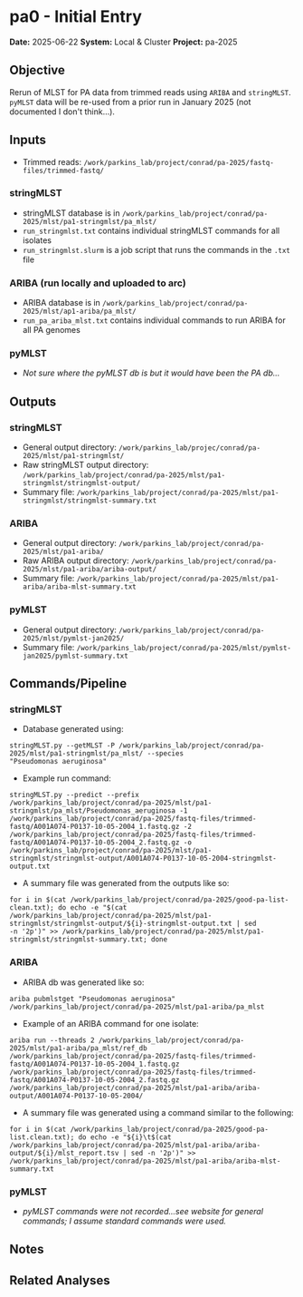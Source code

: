 # pa0 - Initial Entry

**Date:** 2025-06-22
**System:** Local & Cluster
**Project:** pa-2025

## Objective

Rerun of MLST for PA data from trimmed reads using `ARIBA` and `stringMLST`. `pyMLST` data will be re-used from 
a prior run in January 2025 (not documented I don't think...).

## Inputs

- Trimmed reads: `/work/parkins_lab/project/conrad/pa-2025/fastq-files/trimmed-fastq/`

### stringMLST

- stringMLST database is in `/work/parkins_lab/project/conrad/pa-2025/mlst/pa1-stringmlst/pa_mlst/`
- `run_stringmlst.txt` contains individual stringMLST commands for all isolates
- `run_stringmlst.slurm` is a job script that runs the commands in the `.txt` file

### ARIBA (run locally and uploaded to arc)

- ARIBA database is in `/work/parkins_lab/project/conrad/pa-2025/mlst/ap1-ariba/pa_mlst/`
- `run_pa_ariba_mlst.txt` contains individual commands to run ARIBA for all PA genomes

### pyMLST

- *Not sure where the pyMLST db is but it would have been the PA db...*

## Outputs

### stringMLST

- General output directory: `/work/parkins_lab/projec/conrad/pa-2025/mlst/pa1-stringmlst/`
- Raw stringMLST output directory: 
`/work/parkins_lab/project/conrad/pa-2025/mlst/pa1-stringmlst/stringmlst-output/`
- Summary file: `/work/parkins_lab/project/conrad/pa-2025/mlst/pa1-stringmlst/stringmlst-summary.txt`

### ARIBA

- General output directory: `/work/parkins_lab/project/conrad/pa-2025/mlst/pa1-ariba/`
- Raw ARIBA output directory: `/work/parkins_lab/project/conrad/pa-2025/mlst/pa1-ariba/ariba-output/`
- Summary file: `/work/parkins_lab/project/conrad/pa-2025/mlst/pa1-ariba/ariba-mlst-summary.txt`

### pyMLST

- General output directory: `/work/parkins_lab/project/conrad/pa-2025/mlst/pymlst-jan2025/`
- Summary file: `/work/parkins_lab/project/conrad/pa-2025/mlst/pymlst-jan2025/pymlst-summary.txt`

## Commands/Pipeline

### stringMLST

- Database generated using:
```
stringMLST.py --getMLST -P /work/parkins_lab/project/conrad/pa-2025/mlst/pa1-stringmlst/pa_mlst/ --species 
"Pseudomonas aeruginosa"
```

- Example run command:
```
stringMLST.py --predict --prefix 
/work/parkins_lab/project/conrad/pa-2025/mlst/pa1-stringmlst/pa_mlst/Pseudomonas_aeruginosa -1 
/work/parkins_lab/project/conrad/pa-2025/fastq-files/trimmed-fastq/A001A074-P0137-10-05-2004_1.fastq.gz -2 
/work/parkins_lab/project/conrad/pa-2025/fastq-files/trimmed-fastq/A001A074-P0137-10-05-2004_2.fastq.gz -o 
/work/parkins_lab/project/conrad/pa-2025/mlst/pa1-stringmlst/stringmlst-output/A001A074-P0137-10-05-2004-stringmlst-output.txt
```

- A summary file was generated from the outputs like so:
```
for i in $(cat /work/parkins_lab/project/conrad/pa-2025/good-pa-list-clean.txt); do echo -e "$(cat 
/work/parkins_lab/project/conrad/pa-2025/mlst/pa1-stringmlst/stringmlst-output/${i}-stringmlst-output.txt | sed 
-n '2p')" >> /work/parkins_lab/project/conrad/pa-2025/mlst/pa1-stringmlst/stringmlst-summary.txt; done
```

### ARIBA

- ARIBA db was generated like so:
```
ariba pubmlstget "Pseudomonas aeruginosa" /work/parkins_lab/project/conrad/pa-2025/mlst/pa1-ariba/pa_mlst
```

- Example of an ARIBA command for one isolate:
```
ariba run --threads 2 /work/parkins_lab/project/conrad/pa-2025/mlst/pa1-ariba/pa_mlst/ref_db 
/work/parkins_lab/project/conrad/pa-2025/fastq-files/trimmed-fastq/A001A074-P0137-10-05-2004_1.fastq.gz 
/work/parkins_lab/project/conrad/pa-2025/fastq-files/trimmed-fastq/A001A074-P0137-10-05-2004_2.fastq.gz 
/work/parkins_lab/project/conrad/pa-2025/mlst/pa1-ariba/ariba-output/A001A074-P0137-10-05-2004/
```

- A summary file was generated using a command similar to the following:
```
for i in $(cat /work/parkins_lab/project/conrad/pa-2025/good-pa-list.clean.txt); do echo -e "${i}\t$(cat 
/work/parkins_lab/project/conrad/pa-2025/mlst/pa1-ariba/ariba-output/${i}/mlst_report.tsv | sed -n '2p')" >> 
/work/parkins_lab/project/conrad/pa-2025/mlst/pa1-ariba/ariba-mlst-summary.txt
```

### pyMLST

- *pyMLST commands were not recorded...see website for general commands; I assume standard commands were used.*

## Notes

## Related Analyses
